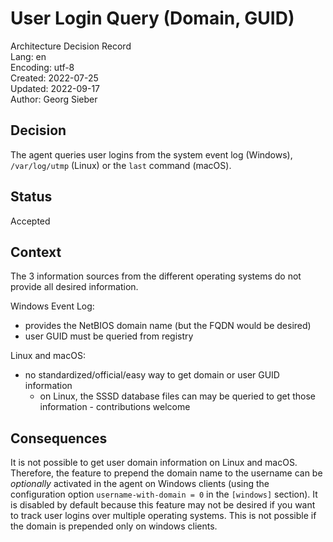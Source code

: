 # User Login Query (Domain, GUID)
Architecture Decision Record  
Lang: en  
Encoding: utf-8  
Created: 2022-07-25  
Updated: 2022-09-17  
Author: Georg Sieber

## Decision
The agent queries user logins from the system event log (Windows), `/var/log/utmp` (Linux) or the `last` command (macOS).

## Status
Accepted

## Context
The 3 information sources from the different operating systems do not provide all desired information.

Windows Event Log:
- provides the NetBIOS domain name (but the FQDN would be desired)
- user GUID must be queried from registry

Linux and macOS:
- no standardized/official/easy way to get domain or user GUID information
  - on Linux, the SSSD database files can may be queried to get those information - contributions welcome

## Consequences
It is not possible to get user domain information on Linux and macOS. Therefore, the feature to prepend the domain name to the username can be *optionally* activated in the agent on Windows clients (using the configuration option `username-with-domain = 0` in the `[windows]` section). It is disabled by default because this feature may not be desired if you want to track user logins over multiple operating systems. This is not possible if the domain is prepended only on windows clients.
